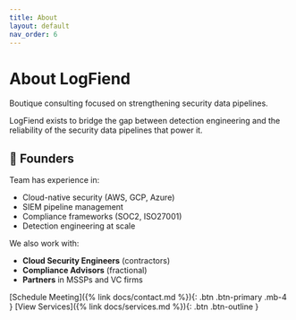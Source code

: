 ```yaml
---
title: About
layout: default
nav_order: 6
---
```


<div class="page-hero">
  <div class="container">
    <h1>About LogFiend</h1>
    <p class="text-muted-foreground">Boutique consulting focused on strengthening security data pipelines.</p>
  </div>
</div>

LogFiend exists to bridge the gap between detection engineering and the reliability of the security data pipelines that power it.

## 👤 Founders

Team has experience in:

- Cloud-native security (AWS, GCP, Azure)
- SIEM pipeline management
- Compliance frameworks (SOC2, ISO27001)
- Detection engineering at scale

We also work with:

- **Cloud Security Engineers** (contractors)
- **Compliance Advisors** (fractional)
- **Partners** in MSSPs and VC firms

[Schedule Meeting]({% link docs/contact.md %}){: .btn .btn-primary .mb-4 } [View Services]({% link docs/services.md %}){: .btn .btn-outline }

